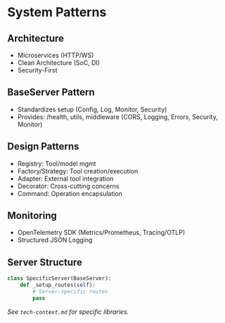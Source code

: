 # System Patterns

## Architecture
- Microservices (HTTP/WS)
- Clean Architecture (SoC, DI)
- Security-First

## BaseServer Pattern
- Standardizes setup (Config, Log, Monitor, Security)
- Provides: /health, utils, middleware (CORS, Logging, Errors, Security, Monitor)

## Design Patterns
- Registry: Tool/model mgmt
- Factory/Strategy: Tool creation/execution
- Adapter: External tool integration
- Decorator: Cross-cutting concerns
- Command: Operation encapsulation

## Monitoring
- OpenTelemetry SDK (Metrics/Prometheus, Tracing/OTLP)
- Structured JSON Logging

## Server Structure
```python
class SpecificServer(BaseServer):
    def _setup_routes(self):
        # Server-specific routes
        pass
```

*See `tech-context.md` for specific libraries.* 